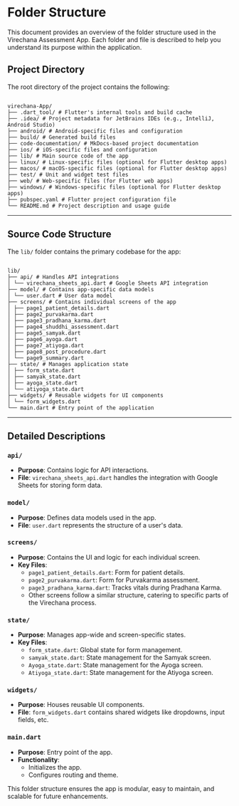 # Folder Structure

This document provides an overview of the folder structure used in the Virechana Assessment App. Each folder and file is described to help you understand its purpose within the application.

## **Project Directory**

The root directory of the project contains the following:

```

virechana-App/
├── .dart_tool/ # Flutter's internal tools and build cache
├── .idea/ # Project metadata for JetBrains IDEs (e.g., IntelliJ, Android Studio)
├── android/ # Android-specific files and configuration
├── build/ # Generated build files
├── code-documentation/ # MkDocs-based project documentation
├── ios/ # iOS-specific files and configuration
├── lib/ # Main source code of the app
├── linux/ # Linux-specific files (optional for Flutter desktop apps)
├── macos/ # macOS-specific files (optional for Flutter desktop apps)
├── test/ # Unit and widget test files
├── web/ # Web-specific files (for Flutter web apps)
├── windows/ # Windows-specific files (optional for Flutter desktop apps)
├── pubspec.yaml # Flutter project configuration file
└── README.md # Project description and usage guide

```

---

## **Source Code Structure**

The `lib/` folder contains the primary codebase for the app:

```

lib/
├── api/ # Handles API integrations
│ └── virechana_sheets_api.dart # Google Sheets API integration
├── model/ # Contains app-specific data models
│ └── user.dart # User data model
├── screens/ # Contains individual screens of the app
│ ├── page1_patient_details.dart
│ ├── page2_purvakarma.dart
│ ├── page3_pradhana_karma.dart
│ ├── page4_shuddhi_assessment.dart
│ ├── page5_samyak.dart
│ ├── page6_ayoga.dart
│ ├── page7_atiyoga.dart
│ ├── page8_post_procedure.dart
│ └── page9_summary.dart
├── state/ # Manages application state
│ ├── form_state.dart
│ ├── samyak_state.dart
│ ├── ayoga_state.dart
│ └── atiyoga_state.dart
├── widgets/ # Reusable widgets for UI components
│ └── form_widgets.dart
└── main.dart # Entry point of the application

```

---

## **Detailed Descriptions**

### **`api/`**

- **Purpose**: Contains logic for API interactions.
- **File**: `virechana_sheets_api.dart` handles the integration with Google Sheets for storing form data.

### **`model/`**

- **Purpose**: Defines data models used in the app.
- **File**: `user.dart` represents the structure of a user's data.

### **`screens/`**

- **Purpose**: Contains the UI and logic for each individual screen.
- **Key Files**:
  - `page1_patient_details.dart`: Form for patient details.
  - `page2_purvakarma.dart`: Form for Purvakarma assessment.
  - `page3_pradhana_karma.dart`: Tracks vitals during Pradhana Karma.
  - Other screens follow a similar structure, catering to specific parts of the Virechana process.

### **`state/`**

- **Purpose**: Manages app-wide and screen-specific states.
- **Key Files**:
  - `form_state.dart`: Global state for form management.
  - `samyak_state.dart`: State management for the Samyak screen.
  - `Ayoga_state.dart`: State management for the Ayoga screen.
  - `Atiyoga_state.dart`: State management for the Atiyoga screen.

### **`widgets/`**

- **Purpose**: Houses reusable UI components.
- **File**: `form_widgets.dart` contains shared widgets like dropdowns, input fields, etc.

### **`main.dart`**

- **Purpose**: Entry point of the app.
- **Functionality**:
  - Initializes the app.
  - Configures routing and theme.

This folder structure ensures the app is modular, easy to maintain, and scalable for future enhancements.
